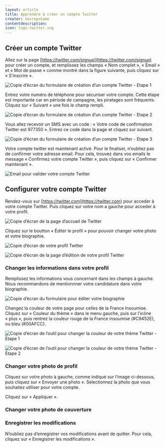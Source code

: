 ```yaml
---
layout: article
title: Apprendre à créer un compte Twitter
creator: necropotame
contentdescription:
icon: logo-twitter.svg
---
```


## Créer un compte Twitter

Allez sur la page [https://twitter.com/signup](https://twitter.com/signup) pour créer un compte, et remplissez les champs « Nom complet », « Email » et « Mot de passe » comme montré dans la figure suivante, puis cliquez sur « S’inscrire ».

![Copie d’écran du formulaire de création d’un compte Twitter - Etape 1](assets/images/screenshots/tw-1.png)

Entrez votre numéro de téléphone pour sécuriser votre compte. Cette étape est importante car en période de campagne, les piratages sont fréquents. Cliquez sur « Suivant » une fois le champ rempli.

![Copie d’écran du formulaire de création d’un compte Twitter - Etape 2](assets/images/screenshots/tw-2.png)

Vous allez recevoir un SMS avec un code : « Votre code de confirmation Twitter est 977350 ». Entrez ce code dans la page et cliquez sur suivant.

![Copie d’écran du formulaire de création d’un compte Twitter - Etape 3](assets/images/screenshots/tw-3.png)

Votre compte twitter est maintenant activé. Pour le finaliser, n’oubliez pas de confirmer votre adresse email. Pour cela, trouvez dans vos emails le message « Confirmez votre compte Twitter », puis cliquez sur « Confirmer maintenant ».

![Email pour valider votre compte Twitter](assets/images/screenshots/tw-4.png)

## Configurer votre compte Twitter

Rendez-vous sur [https://twitter.com](https://twitter.com) pour acceder à votre compte Twitter. Puis cliquez sur votre nom a gauche pour acceder à votre profil.

![Copie d’écran de la page d’accueil de Twitter](assets/images/screenshots/tw-5.png)

Cliquez sur le boutton « Éditer le profil » pour pouvoir changer votre photo et votre biographie.

![Copie d’écran de votre profil Twitter](assets/images/screenshots/tw-6.png)

![Copie d’écran de la page d’édition de votre profil Twitter](assets/images/screenshots/tw-7.png)

### Changer les informations dans votre profil

Remplissez les informations vous concernant dans les champs à gauche. Nous recommandons de mentionnner votre candidature dans votre biographie.

![Copie d’écran du formulaire pour éditer votre biographie](assets/images/screenshots/tw-edit-bio.png)

Changez la couleur de votre page pour celles de la France Insoumise. Cliquez sur « Couleur du thème » dans le menu gauche, puis sur l’icône « plus », puis rentrez la couleur rouge de la France insoumise (#C9452E), ou bleu (#00AFCC).

![Copie d’écran de l’outil pour changer la couleur de votre thème Twitter - Etape 1](assets/images/screenshots/tw-color1.png)

![Copie d’écran de l’outil pour changer la couleur de votre thème Twitter - Etape 2](assets/images/screenshots/tw-color2.png)

### Changer votre photo de profil

Cliquez sur votre photo à gauche, comme indiqué sur l’image ci-dessous, puis cliquez sur « Envoyer une photo ». Selectionnez la photo que vous souhaitez utiliser pour votre compte.

Cliquez sur « Appliquer ».

### Changer votre photo de couverture

### Enregistrer les modifications

N’oubliez pas d’enregistrer vos modifications avant de quitter. Pour cela, cliquez sur « Enregistrer les modifications ».

